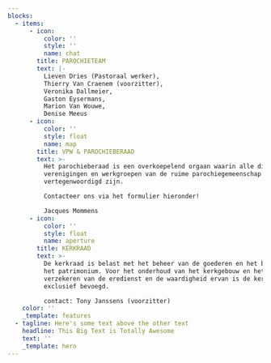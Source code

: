```yaml
---
blocks:
  - items:
      - icon:
          color: ''
          style: ''
          name: chat
        title: PAROCHIETEAM
        text: |-
          Lieven Dries (Pastoraal werker), 
          Thierry Van Craenem (voorzitter), 
          Veronika Dallmeier,
          Gaston Eysermans,
          Marion Van Wouwe,
          Denise Meeus
      - icon:
          color: ''
          style: float
          name: map
        title: VPW & PAROCHIEBERAAD
        text: >-
          Het parochieberaad is een overkoepelend orgaan waarin alle diensten,
          verenigingen en werkgroepen van de ruime parochiegemeenschap
          vertegenwoordigd zijn.  

          Contacteer ons via het formulier hieronder!

          Jacques Mommens
      - icon:
          color: ''
          style: float
          name: aperture
        title: KERKRAAD
        text: >-
          De kerkraad is belast met het beheer van de goederen en het behoud van
          het patrimonium. Voor het onderhoud van het kerkgebouw en het
          verzekeren van de eredienst en de waardigheid ervan is de kerkraad
          exclusief bevoegd.

          contact: Tony Janssens (voorzitter)
    color: ''
    _template: features
  - tagline: Here's some text above the other text
    headline: This Big Text is Totally Awesome
    text: ''
    _template: hero
---
```


